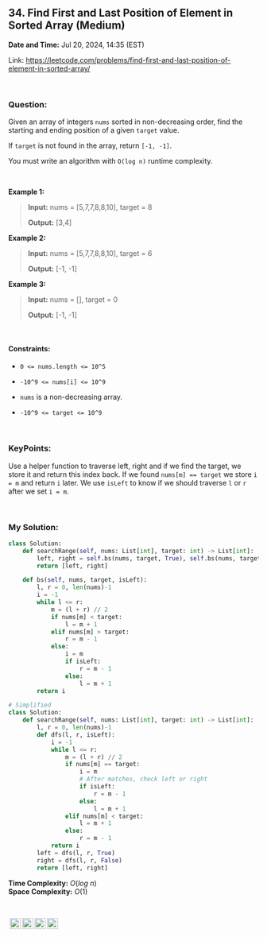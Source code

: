 ## 34. Find First and Last Position of Element in Sorted Array (Medium)
**Date and Time:** Jul 20, 2024, 14:35 (EST)

Link: https://leetcode.com/problems/find-first-and-last-position-of-element-in-sorted-array/

<br>

### Question:
Given an array of integers `nums` sorted in non-decreasing order, find the starting and ending position of a given `target` value.

If `target` is not found in the array, return `[-1, -1]`.

You must write an algorithm with `O(log n)` runtime complexity.

<br>

**Example 1:**
> **Input:** nums = [5,7,7,8,8,10], target = 8
> 
> **Output:** [3,4]

**Example 2:**
> **Input:** nums = [5,7,7,8,8,10], target = 6
> 
> **Output:** [-1, -1]

**Example 3:**
> **Input:** nums = [], target = 0
> 
> **Output:** [-1, -1]

<br>

#### Constraints:
* `0 <= nums.length <= 10^5`

* `-10^9 <= nums[i] <= 10^9`

* `nums` is a non-decreasing array.

* `-10^9 <= target <= 10^9`

<br>

### KeyPoints: 
Use a helper function to traverse left, right and if we find the target, we store it and return this index back. If we found `nums[m] == target` we store `i = m` and return `i` later. We use `isLeft` to know if we should traverse `l` or `r` after we set `i = m`.

<br>

### My Solution:
```python
class Solution:
    def searchRange(self, nums: List[int], target: int) -> List[int]:
        left, right = self.bs(nums, target, True), self.bs(nums, target, False)
        return [left, right]

    def bs(self, nums, target, isLeft):
        l, r = 0, len(nums)-1
        i = -1
        while l <= r:
            m = (l + r) // 2
            if nums[m] < target:
                l = m + 1
            elif nums[m] > target:
                r = m - 1
            else:
                i = m
                if isLeft:
                    r = m - 1
                else:
                    l = m + 1
        return i

# Simplified
class Solution:
    def searchRange(self, nums: List[int], target: int) -> List[int]:
        l, r = 0, len(nums)-1
        def dfs(l, r, isLeft):
            i = -1
            while l <= r:
                m = (l + r) // 2
                if nums[m] == target:
                    i = m
                    # After matches, check left or right
                    if isLeft:
                        r = m - 1
                    else:
                        l = m + 1
                elif nums[m] < target:
                    l = m + 1
                else:
                    r = m - 1
            return i
        left = dfs(l, r, True)
        right = dfs(l, r, False)
        return [left, right]
```
**Time Complexity:** $O(log\ n)$ <br>
**Space Complexity:** $O(1)$

<br>

<img style="height:22px!important;margin-left:3px;vertical-align:text-bottom;" src="https://mirrors.creativecommons.org/presskit/icons/cc.svg?ref=chooser-v1" alt="CC BY-NC-SA" title="CC BY-NC-SA"><img style="height:22px!important;margin-left:3px;vertical-align:text-bottom;" src="https://mirrors.creativecommons.org/presskit/icons/by.svg?ref=chooser-v1" alt="BY: credit must be given to the creator" title="BY: credit must be given to the creator"><img style="height:22px!important;margin-left:3px;vertical-align:text-bottom;" src="https://mirrors.creativecommons.org/presskit/icons/nc.svg?ref=chooser-v1" alt="NC: Only noncommercial uses of the work are permitted" title="NC: Only noncommercial uses of the work are permitted"><img style="height:22px!important;margin-left:3px;vertical-align:text-bottom;" src="https://mirrors.creativecommons.org/presskit/icons/sa.svg?ref=chooser-v1" alt="SA: Adaptations must be shared under the same terms" title="SA: Adaptations must be shared under the same terms">